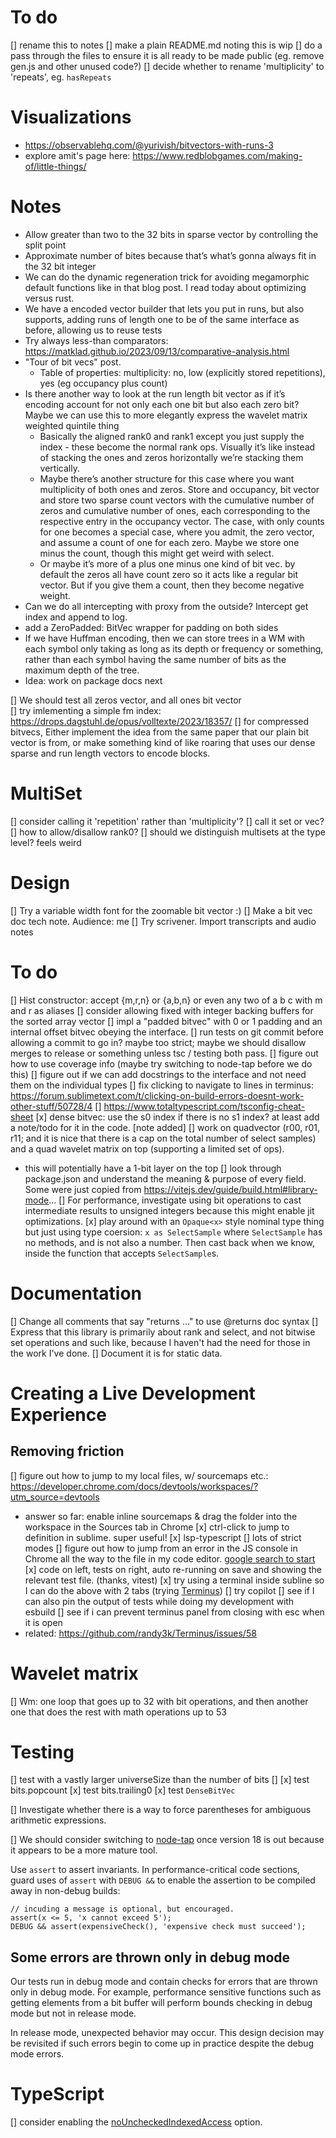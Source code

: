 # To do
[] rename this to notes
[] make a plain README.md noting this is wip
[] do a pass through the files to ensure it is all ready to be made public (eg. remove gen.js and other unused code?)
[] decide whether to rename 'multiplicity' to 'repeats', eg. `hasRepeats`

# Visualizations

- https://observablehq.com/@yurivish/bitvectors-with-runs-3
- explore amit's page here: https://www.redblobgames.com/making-of/little-things/

# Notes

- Allow greater than two to the 32 bits in sparse vector by controlling the split point 
- Approximate number of bites because that’s what’s gonna always fit in the 32 bit integer 
- We can do the dynamic regeneration trick for avoiding megamorphic default functions like in that blog post. I read today about optimizing versus rust. 
- We have a encoded vector builder that lets you put in runs, but also supports, adding runs of length one to be of the same interface as before,  allowing us to reuse tests 
- Try always less-than comparators: https://matklad.github.io/2023/09/13/comparative-analysis.html
- "Tour of bit vecs" post.
   - Table of properties: multiplicity: no, low (explicitly stored repetitions), yes (eg occupancy plus count)
- Is there another way to look at the run length bit vector as if it’s encoding account for not only each one bit but also each zero bit? Maybe we can use this to more elegantly express the wavelet matrix weighted quintile thing
   - Basically the aligned rank0 and rank1 except you just supply the index - these become the normal rank ops. Visually it’s like instead of stacking the ones and zeros horizontally we’re stacking them vertically.
   - Maybe there’s another structure for this case where you want multiplicity of both ones and zeros. Store and occupancy, bit vector and store two sparse count vectors with the cumulative number of zeros and cumulative number of ones, each corresponding to the respective entry in the occupancy vector. The case, with only counts for one becomes a special case, where you admit, the zero vector, and assume a count of one for each zero. Maybe we store one minus the count, though this might get weird with select.
   - Or maybe it’s more of a plus one minus one kind of bit vec. by default the zeros all have count zero so it acts like a regular bit vector. But if you give them a count, then they become negative weight.
- Can we do all intercepting with proxy from the outside? Intercept get index and append to log.
- add a ZeroPadded: BitVec wrapper for padding on both sides
- If we have Huffman encoding, then we can store trees in a WM with each symbol only taking as long as its depth or frequency or something, rather than each symbol having the same number of bits as the maximum depth of the tree.
- Idea: work on package docs next

[] We should test all zeros vector, and all ones bit vector   
[] try imlementing a simple fm index: https://drops.dagstuhl.de/opus/volltexte/2023/18357/
[] for compressed bitvecs, Either implement the idea from the same paper that our plain bit vector is from, or make something kind of like roaring that uses our dense sparse and run length vectors to encode blocks. 

# MultiSet
[] consider calling it 'repetition' rather than 'multiplicity'?
[] call it set or vec?
[] how to allow/disallow rank0?
[] should we distinguish multisets at the type level? feels weird

# Design

[] Try a variable width font for the zoomable bit vector :)
[] Make a bit vec doc tech note. Audience: me
[] Try scrivener. Import transcripts and audio notes

# To do
[] Hist constructor: accept {m,r,n} or {a,b,n} or even any two of a b c with m and r as aliases
[] consider allowing fixed with integer backing buffers for the sorted array vector
[] impl a "padded bitvec" with 0 or 1 padding and an internal offset bitvec obeying the interface.
[] run tests on git commit before allowing a commit to go in? maybe too strict; maybe we should disallow merges to release or something unless tsc / testing both pass.
[] figure out how to use coverage info (maybe try switching to node-tap before we do this)
[] figure out if we can add docstrings to the interface and not need them on the individual types
[] fix clicking to navigate to lines in terminus: https://forum.sublimetext.com/t/clicking-on-build-errors-doesnt-work-other-stuff/50728/4
[] https://www.totaltypescript.com/tsconfig-cheat-sheet
[x] dense bitvec: use the s0 index if there is no s1 index? at least add a note/todo for it in the code. [note added]
[] work on quadvector (r00, r01, r11; and it is nice that there is a cap on the total number of select samples) and a quad wavelet matrix on top (supporting a limited set of ops).
   - this will potentially have a 1-bit layer on the top
[] look through package.json and understand the meaning & purpose of every field. Some were just copied from https://vitejs.dev/guide/build.html#library-mode...
[] For performance, investigate using bit operations to cast intermediate results to unsigned integers because this might enable jit optimizations.
[x] play around with an `Opaque<x>` style nominal type thing but just using type coersion: `x as SelectSample` where `SelectSample` has no methods, and is not also a number. Then cast back when we know, inside the function that accepts `SelectSample`s.

# Documentation
[] Change all comments that say "returns ..." to use @returns doc syntax
[] Express that this library is primarily about rank and select, and not bitwise set operations and such like, because I haven't had the need for those in the work I've done.
[] Document it is for static data.

# Creating a Live Development Experience
## Removing friction

[] figure out how to jump to my local files, w/ sourcemaps etc.: https://developer.chrome.com/docs/devtools/workspaces/?utm_source=devtools
  - answer so far: enable inline sourcemaps & drag the folder into the workspace in the Sources tab in Chrome
[x] ctrl-click to jump to definition in sublime. super useful!
[x] lsp-typescript
[] lots of strict modes
[] figure out how to jump from an error in the JS console in Chrome all the way to the file in my code editor. [google search to start](https://www.google.com/search?q=chrome+dev+tools+open+local+code+source+)
[x] code on left, tests on right, auto re-running on save and showing the relevant test file. (thanks, vitest)
[x] try using a terminal inside subline so I can do the above with 2 tabs (trying [Terminus](https://github.com/randy3k/Terminus))
[] try copilot
[] see if I can also pin the output of tests while doing my development with esbuild
[] see if i can prevent terminus panel from closing with esc when it is open
   - related: https://github.com/randy3k/Terminus/issues/58

# Wavelet matrix
[] Wm: one loop that goes up to 32 with bit operations, and then another one that does the rest with math operations up to 53

# Testing

[] test with a vastly larger universeSize than the number of bits
[] 
[x] test bits.popcount
[x] test bits.trailing0
[x] test `DenseBitVec`

[] Investigate whether there is a way to force parentheses for ambiguous arithmetic expressions.

[] We should consider switching to [node-tap](https://node-tap.org/) once version 18 is out because it appears to be a more mature tool.

Use `assert` to assert invariants. In performance-critical code sections, guard uses of `assert` with `DEBUG &&` to enable the assertion to be compiled away in non-debug builds:

```
// incuding a message is optional, but encouraged.
assert(x <= 5, 'x cannot exceed 5');
DEBUG && assert(expensiveCheck(), 'expensive check must succeed');
```

## Some errors are thrown only in debug mode

Our tests run in debug mode and contain checks for errors that are thrown only in debug mode. For example, performance sensitive functions such as getting elements from a bit buffer will perform bounds checking in debug mode but not in release mode. 

In release mode, unexpected behavior may occur. This design decision may be revisited if such errors begin to come up in practice despite the debug mode errors.


# TypeScript

[] consider enabling the [noUncheckedIndexedAccess](https://www.typescriptlang.org/tsconfig#noUncheckedIndexedAccess) option.